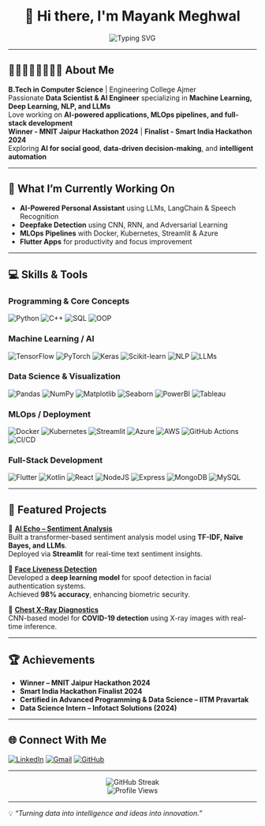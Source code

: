 <h1 align="center">👋 Hi there, I'm Mayank Meghwal</h1>

<div align="center">

![Typing SVG](https://readme-typing-svg.herokuapp.com?font=Montserrat&color=00FFFF&size=24&center=true&vCenter=true&width=800&height=60&lines=Data+Scientist+%7C+AI+%26+ML+Engineer+%7C+Full-Stack+Developer;Building+Intelligent+%26+Scalable+Applications;Always+Learning,+Always+Innovating!)

</div>

---

## 👦🏻👨🏻‍💻👨🏻‍🔬 About Me  

**B.Tech in Computer Science** | Engineering College Ajmer  
Passionate **Data Scientist & AI Engineer** specializing in **Machine Learning, Deep Learning, NLP, and LLMs**  
Love working on **AI-powered applications, MLOps pipelines, and full-stack development**  
**Winner - MNIT Jaipur Hackathon 2024** | **Finalist - Smart India Hackathon 2024**  
Exploring **AI for social good**, **data-driven decision-making**, and **intelligent automation**

---

## 💼 What I’m Currently Working On  
- **AI-Powered Personal Assistant** using LLMs, LangChain & Speech Recognition  
- **Deepfake Detection** using CNN, RNN, and Adversarial Learning  
- **MLOps Pipelines** with Docker, Kubernetes, Streamlit & Azure  
- **Flutter Apps** for productivity and focus improvement  

---

## 💻 Skills & Tools  

### Programming & Core Concepts
![Python](https://img.shields.io/badge/Python-3776AB?style=for-the-badge&logo=python&logoColor=white)
![C++](https://img.shields.io/badge/C++-00599C?style=for-the-badge&logo=c%2B%2B&logoColor=white)
![SQL](https://img.shields.io/badge/SQL-336791?style=for-the-badge&logo=postgresql&logoColor=white)
![OOP](https://img.shields.io/badge/OOP-FF6F00?style=for-the-badge&logo=java&logoColor=white)

### Machine Learning / AI
![TensorFlow](https://img.shields.io/badge/TensorFlow-FF6F00?style=for-the-badge&logo=tensorflow&logoColor=white)
![PyTorch](https://img.shields.io/badge/PyTorch-EE4C2C?style=for-the-badge&logo=pytorch&logoColor=white)
![Keras](https://img.shields.io/badge/Keras-D00000?style=for-the-badge&logo=keras&logoColor=white)
![Scikit-learn](https://img.shields.io/badge/ScikitLearn-F7931E?style=for-the-badge&logo=scikit-learn&logoColor=white)
![NLP](https://img.shields.io/badge/NLP-008080?style=for-the-badge)
![LLMs](https://img.shields.io/badge/LLMs-5A20CB?style=for-the-badge)

### Data Science & Visualization
![Pandas](https://img.shields.io/badge/Pandas-150458?style=for-the-badge&logo=pandas)
![NumPy](https://img.shields.io/badge/NumPy-013243?style=for-the-badge&logo=numpy)
![Matplotlib](https://img.shields.io/badge/Matplotlib-11557C?style=for-the-badge)
![Seaborn](https://img.shields.io/badge/Seaborn-3182BD?style=for-the-badge)
![PowerBI](https://img.shields.io/badge/PowerBI-F2C811?style=for-the-badge&logo=powerbi)
![Tableau](https://img.shields.io/badge/Tableau-E97627?style=for-the-badge&logo=tableau&logoColor=white)

### MLOps / Deployment
![Docker](https://img.shields.io/badge/Docker-0db7ed?style=for-the-badge&logo=docker&logoColor=white)
![Kubernetes](https://img.shields.io/badge/Kubernetes-326ce5?style=for-the-badge&logo=kubernetes&logoColor=white)
![Streamlit](https://img.shields.io/badge/Streamlit-FF4B4B?style=for-the-badge&logo=streamlit&logoColor=white)
![Azure](https://img.shields.io/badge/Azure-0078D4?style=for-the-badge&logo=microsoftazure&logoColor=white)
![AWS](https://img.shields.io/badge/AWS-232F3E?style=for-the-badge&logo=amazonaws)
![GitHub Actions](https://img.shields.io/badge/GitHub_Actions-2088FF?style=for-the-badge&logo=github-actions&logoColor=white)
![CI/CD](https://img.shields.io/badge/CI%2FCD-FF6F00?style=for-the-badge)

### Full-Stack Development
![Flutter](https://img.shields.io/badge/Flutter-02569B?style=for-the-badge&logo=flutter)
![Kotlin](https://img.shields.io/badge/Kotlin-0095D5?style=for-the-badge&logo=kotlin)
![React](https://img.shields.io/badge/React-20232a?style=for-the-badge&logo=react)
![NodeJS](https://img.shields.io/badge/Node.js-43853D?style=for-the-badge&logo=node.js)
![Express](https://img.shields.io/badge/Express.js-000000?style=for-the-badge)
![MongoDB](https://img.shields.io/badge/MongoDB-4EA94B?style=for-the-badge)
![MySQL](https://img.shields.io/badge/MySQL-005C84?style=for-the-badge)

---

## 🧩 Featured Projects  

🔹 [**AI Echo – Sentiment Analysis**](https://github.com/itz-Mayank/AI_Echo)  
Built a transformer-based sentiment analysis model using **TF-IDF, Naïve Bayes, and LLMs**.  
Deployed via **Streamlit** for real-time text sentiment insights.

🔹 [**Face Liveness Detection**](https://github.com/itz-Mayank/Face-liveness)  
Developed a **deep learning model** for spoof detection in facial authentication systems.  
Achieved **98% accuracy**, enhancing biometric security.

🔹 [**Chest X-Ray Diagnostics**](https://github.com/itz-Mayank/Chest-X-Ray-Diagnostics)  
CNN-based model for **COVID-19 detection** using X-ray images with real-time inference.

---

## 🏆 Achievements
- **Winner – MNIT Jaipur Hackathon 2024**  
- **Smart India Hackathon Finalist 2024**  
- **Certified in Advanced Programming & Data Science – IITM Pravartak**  
- **Data Science Intern – Infotact Solutions (2024)**  

---

## 🌐 Connect With Me  

[![LinkedIn](https://img.shields.io/badge/LinkedIn-%230A66C2.svg?&style=for-the-badge&logo=LinkedIn&logoColor=white)](https://www.linkedin.com/in/mayank-meghwal-2b4856205/)
[![Gmail](https://img.shields.io/badge/Gmail-D14836?&style=for-the-badge&logo=gmail&logoColor=white)](mailto:mayankmeg207@gmail.com)
[![GitHub](https://img.shields.io/badge/GitHub-100000?style=for-the-badge&logo=github&logoColor=white)](https://github.com/itz-Mayank)

---

<div align="center">

![GitHub Streak](https://streak-stats.demolab.com?user=itz-Mayank&theme=dark&hide_border=true)  
![Profile Views](https://komarev.com/ghpvc/?username=itz-Mayank&color=0bd6d6&style=flat-square)

</div>

---

💡 *“Turning data into intelligence and ideas into innovation.”*

